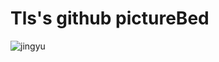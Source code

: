 # Tls's github pictureBed
![jingyu](https://github.com/user-attachments/assets/61e1cc5f-0ef4-4603-9161-b5c819d7f287)
